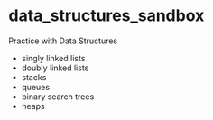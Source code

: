 # data_structures_sandbox
Practice with Data Structures
* singly linked lists
* doubly linked lists
* stacks
* queues
* binary search trees
* heaps